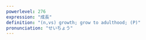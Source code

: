 ```yaml
---
powerlevel: 276
expression: "成長"
definition: "(n,vs) growth; grow to adulthood; (P)"
pronunciation: "せいちょう"
---
```

